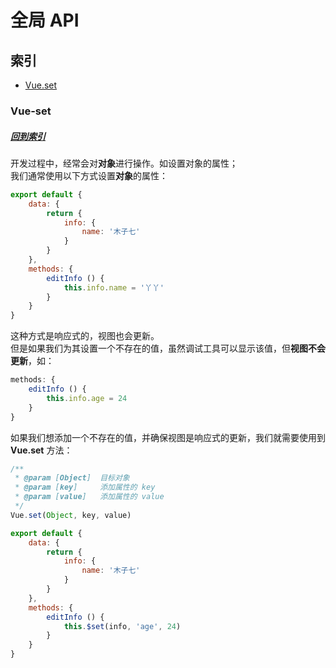 # 全局 API
## 索引
- [Vue.set](#vue-set)

### Vue-set
##### [回到索引](#索引)
开发过程中，经常会对**对象**进行操作。如设置对象的属性；\
我们通常使用以下方式设置**对象**的属性：
``` javascript
export default {
    data: {
        return {
            info: {
                name: '木子七'
            }
        }
    },
    methods: {
        editInfo () {
            this.info.name = '丫丫'
        }
    }
}
```
这种方式是响应式的，视图也会更新。\
但是如果我们为其设置一个不存在的值，虽然调试工具可以显示该值，但**视图不会更新**，如：
``` javascript
methods: {
    editInfo () {
        this.info.age = 24
    }
}
```
如果我们想添加一个不存在的值，并确保视图是响应式的更新，我们就需要使用到 **Vue.set** 方法：
``` javascript
/**
 * @param [Object]  目标对象
 * @param [key]     添加属性的 key
 * @param [value]   添加属性的 value
 */
Vue.set(Object, key, value)
```
``` javascript
export default {
    data: {
        return {
            info: {
                name: '木子七'
            }
        }
    },
    methods: {
        editInfo () {
            this.$set(info, 'age', 24)
        }
    }
}
```
